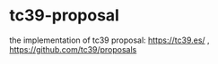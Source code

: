 # tc39-proposal

the implementation of tc39 proposal: https://tc39.es/ , https://github.com/tc39/proposals
